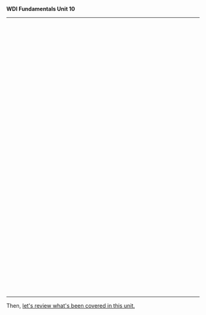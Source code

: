  **WDI Fundamentals Unit 10**

 ---

 <!-- Change the width and height values to suit you best -->
 <div class="typeform-widget" data-url="https://ga-immersives.typeform.com/to/f7AlW3" data-text=" Unit 10" style="width:100%;height:700px;"></div>
 <script>(function(){var qs,js,q,s,d=document,gi=d.getElementById,ce=d.createElement,gt=d.getElementsByTagName,id='typef_orm',b='https://s3-eu-west-1.amazonaws.com/share.typeform.com/';if(!gi.call(d,id)){js=ce.call(d,'script');js.id=id;js.src=b+'widget.js';q=gt.call(d,'script')[0];q.parentNode.insertBefore(js,q)}})()</script>


---

Then, [let's review what's been covered in this unit.](08_cheatsheet.md)
